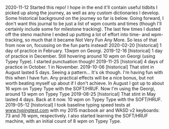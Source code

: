 2020-11-12 Started this repo! I hope in the end it'll contain useful tidbits I
    picked up along the journey, as well as any custom dictionaries I develop.
    Some historical background on the journey so far is below. Going forward,
    I don't want this journal to be just a list of wpm counts and times (though
    I'll certainly include some for milestone tracking). The last few times I
    dusted off the steno machine I ended up putting a lot of effort into time-
    and wpm-tracking, so much that it became Not Very Fun Any More. So less of
    that from now on, focussing on the fun parts instead!
2020-02-20 [historical] 1 day of practice in February. 13wpm on Georgi.
2019-12-16 [historical] 1 day of practice in December. Still hovering around 10
    wpm on Georgi (using Typey Type). I started punctuation though!
2019-11-25 [historical] 4 days of practice in October. 1 in November.
2019-10-06 [historical] That stint in August lasted 5 days. Seeing a pattern...
    It's ok though. I'm having fun with this when I have fun. Any practical
    effects will be a nice bonus, but not worth beating myself up about if I
    don't achieve.
    In August I got up to about 16 wpm on Typey Type with the SOFT/HRUF.
    Now I'm using the Georgi, around 13 wpm on Typey Type
2019-08-25 [historical] That stint in May lasted 4 days. Back at it now. 10 wpm
    on Typey Type with the SOFT/HRUF.
2019-05-12 [historical] I took baseline typing speed tests at www.typingtest.com
    with my 2015 macbook air and WASD v2 keyboards: 73 and 76 wpm, respectively.
    I also started learning the SOFT/HRUF machine, with an initial count of 8
    wpm on Typey Type.
